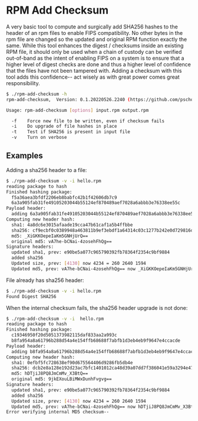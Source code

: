 # RPM Add Checksum

A very basic tool to compute and surgically add SHA256 hashes to the header of
an rpm files to enable FIPS compatibility.  No other bytes in the rpm file are
changed so the updated and original RPM function exactly the same.  While this
tool enhances the digest / checksums inside an existing RPM file, it should
only be used when a chain of custody can be verified out-of-band as the intent
of enabling FIPS on a system is to ensure that a higher level of digest checks
are done and thus a higher level of confidence that the files have not been
tampered with.  Adding a checksum with this tool adds this confidence-- act
wisely as with great power comes great responsibility.

```bash
$ ./rpm-add-checksum -h
rpm-add-checksum,  Version: 0.1.20220526.2240 (https://github.com/pschou/rpm-add-checksum)

Usage: rpm-add-checksum [options] input.rpm output.rpm

  -f    Force new file to be written, even if checksum fails
  -i    Do upgrade of file hashes in place
  -t    Test if SHA256 is present in input file
  -v    Turn on verbose
```

## Examples

Adding a sha256 header to a file:
```bash
$ ./rpm-add-checksum -v -i hello.rpm
reading package to hash
Finished hashing package:
  f5a36aea3bfdf2206eb8babfc42b1f42606db7c9
  6a3a905fab31fe49105203044b55124ef870489aef7028a6abbb3e76338ee55c
Payload header:
  adding 6a3a905fab31fe49105203044b55124ef870489aef7028a6abbb3e76338ee55c
Computing new header hash:
  sha1: 4a8dc6e3015afaade19cca47b61caf1a5b4ffbbe
  sha256: cf9ecbf0c0389948a463811b9ef3ebdf1a64314c03c1277b242e0d729816d652
  md5: _XiGKKOepeIaKm5GNHjUrQ==
  original md5: vA7he-bCNai-4zosehFhQg==
Signature headers:
  updated sha1, prev: e90be5a077c965790392fb78364f2354c9bf9884
  added sha256
  Updated size, prev: [4130] now 4234 = 260 2640 1594
  Updated md5, prev: vA7he-bCNai-4zosehFhQg== now _XiGKKOepeIaKm5GNHjUrQ==
```

File already has sha256 header:
```bash
$ ./rpm-add-checksum -v -i hello.rpm
Found Digest SHA256
```

When the internal checksum fails, the sha256 header upgrade is not done:
```bash
$ ./rpm-add-checksum -v -i  hello.rpm
reading package to hash
Finished hashing package:
  c19346950f20d5051373982115daf833aa2a993c
  b8fa954a8a61796b288d54a4e154ffb68688f7abfb1d3eb4eb9f9647e4ccacde
Payload header:
  adding b8fa954a8a61796b288d54a4e154ffb68688f7abfb1d3eb4eb9f9647e4ccacde
Computing new header hash:
  sha1: 0efbf5fc728638ef90d675564406d9286fb5db4e
  sha256: dcb2e8a128e192d23ac7bfc1401012ca48d39a07dd7f386041e59a3294e471c5
  md5: hDTjiJ8PQ8JmCmMv_X3BtQ==
  original md5: 9jkEXouLBiMWxDunhFvgvg==
Signature headers:
  updated sha1, prev: e90be5a077c965790392fb78364f2354c9bf9884
  added sha256
  Updated size, prev: [4130] now 4234 = 260 2640 1594
  Updated md5, prev: vA7he-bCNai-4zosehFhQg== now hDTjiJ8PQ8JmCmMv_X3BtQ==
Error verifying internal MD5 checksum--
```
